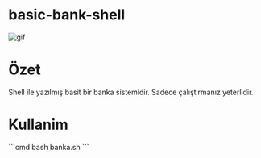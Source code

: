 # basic-bank-shell


<img src="https://img-s3.onedio.com/id-59f1f8a684044ac20e590ca8/rev-0/w-600/h-335/f-gif/s-2565c87c012830ac9494212dd8981c9fb1cf68d0.gif" alt="gif">
<div>
<h1>Özet</h1>
 Shell ile yazılmış basit bir banka sistemidir. 
 Sadece çalıştırmanız yeterlidir.
</div>


<h1>Kullanim</h1>
```cmd
bash banka.sh
```


